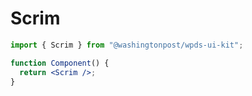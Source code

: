 # Scrim

```jsx
import { Scrim } from "@washingtonpost/wpds-ui-kit";

function Component() {
  return <Scrim />;
}
```
